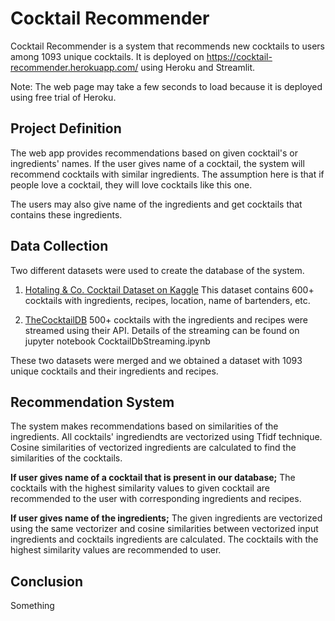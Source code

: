 # Cocktail Recommender

Cocktail Recommender is a system that recommends new cocktails to users among 1093 unique cocktails. It is deployed on https://cocktail-recommender.herokuapp.com/ using Heroku and Streamlit.

Note: The web page may take a few seconds to load because it is deployed using free trial of Heroku.



## Project Definition

The web app provides recommendations based on given cocktail's or ingredients' names. If the user gives name of a cocktail, the system will recommend cocktails with similar ingredients. The assumption here is that if people love a cocktail, they will love cocktails like this one. 

The users may also give name of the ingredients and get cocktails that contains these ingredients.  


## Data Collection
Two different datasets were used to create the database of the system. 
1) [Hotaling & Co. Cocktail Dataset on Kaggle](https://www.kaggle.com/shuyangli94/cocktails-hotaling-co)
This dataset contains 600+ cocktails with ingredients, recipes, location, name of bartenders, etc.

2) [TheCocktailDB](https://www.thecocktaildb.com/) 
500+ cocktails with the ingredients and recipes were streamed using their API. Details of the streaming can be found on jupyter notebook CocktailDbStreaming.ipynb

These two datasets were merged and we obtained a dataset with 1093 unique cocktails and their ingredients and recipes.   

## Recommendation System
The system makes recommendations based on similarities of the ingredients. All cocktails' ingrediendts are vectorized using Tfidf technique. Cosine similarities of vectorized ingredients are calculated to find the similarities of the cocktails. 

**If user gives name of a cocktail that is present in our database;**
The cocktails with the highest similarity values to given cocktail are recommended to the user with corresponding ingredients and recipes.  

**If user gives name of the ingredients;**
The given ingredients are vectorized using the same vectorizer and cosine similarities between vectorized input ingredients and cocktails ingredients are calculated. The cocktails with the highest similarity values are recommended to user.








## Conclusion 
Something
